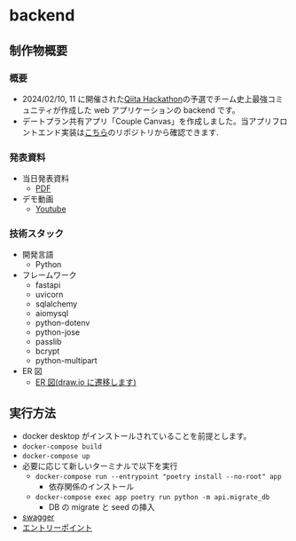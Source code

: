 # backend

## 制作物概要

### 概要

- 2024/02/10, 11 に開催された[Qiita Hackathon](https://qiita.com/official-campaigns/hackathon/2024-first)の予選でチーム史上最強コミュニティが作成した web アプリケーションの backend です。
- デートプラン共有アプリ「Couple Canvas」を作成しました。当アプリフロントエンド実装は[こちら](https://github.com/strongest-community/web_public)のリポジトリから確認できます.

### 発表資料

- 当日発表資料
  - [PDF](https://drive.google.com/file/d/1YkphcnxUufjyx4-JaE6nSClMftS8uctG/view?usp=sharing) 
- デモ動画
  - [Youtube](https://www.youtube.com/watch?v=1wJBQkTx-Pk)

### 技術スタック

- 開発言語
  - Python
- フレームワーク
  - fastapi
  - uvicorn
  - sqlalchemy
  - aiomysql
  - python-dotenv
  - python-jose
  - passlib
  - bcrypt
  - python-multipart
- ER 図
  - [ER 図(draw.io に遷移します)](https://drive.google.com/file/d/1HYJkTjVxm52Y9ErDmMvKgxeTnKLuwX4v/view?usp=sharing)

## 実行方法

- docker desktop がインストールされていることを前提とします。
- `docker-compose build`
- `docker-compose up`
- 必要に応じて新しいターミナルで以下を実行
  - `docker-compose run --entrypoint "poetry install --no-root" app`
    - 依存関係のインストール
  - `docker-compose exec app poetry run python -m api.migrate_db`
    - DB の migrate と seed の挿入
- [swagger](http://localhost:8000/docs)
- [エントリーポイント](http://localhost:8000/)
